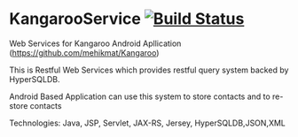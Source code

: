 KangarooService   [![Build Status](https://travis-ci.org/mehikmat/KangarooService.svg?branch=master)](https://travis-ci.org/mehikmat/KangarooService)
===============

Web Services for Kangaroo Android Apllication (https://github.com/mehikmat/Kangaroo)

This is Restful Web Services which provides restful query system backed by HyperSQLDB.

Android Based Application can use this system to store contacts and to re-store contacts


Technologies: Java, JSP, Servlet, JAX-RS, Jersey, HyperSQLDB,JSON,XML


